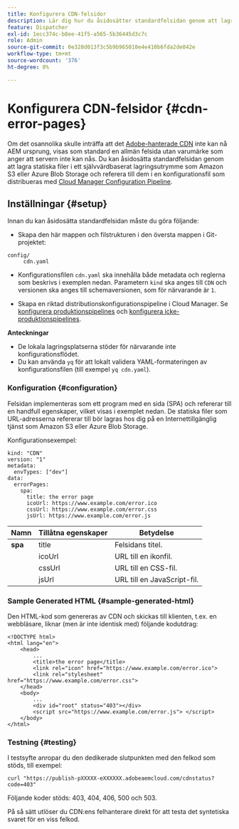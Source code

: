```yaml
---
title: Konfigurera CDN-felsidor
description: Lär dig hur du åsidosätter standardfelsidan genom att lagra statiska filer i värdbaserade lagringsenheter som Amazon S3 eller Azure Blob Storage, och referera till dem i en konfigurationsfil som distribueras med Cloud Manager Configuration Pipeline.
feature: Dispatcher
exl-id: 1ecc374c-b8ee-41f5-a565-5b36445d3c7c
role: Admin
source-git-commit: 0e328d013f3c5b9b965010e4e410b6fda2de042e
workflow-type: tm+mt
source-wordcount: '376'
ht-degree: 0%

---
```


# Konfigurera CDN-felsidor {#cdn-error-pages}

Om det osannolika skulle inträffa att det [Adobe-hanterade CDN](/help/implementing/dispatcher/cdn.md#aem-managed-cdn) inte kan nå AEM ursprung, visas som standard en allmän felsida utan varumärke som anger att servern inte kan nås. Du kan åsidosätta standardfelsidan genom att lagra statiska filer i ett självvärdbaserat lagringsutrymme som Amazon S3 eller Azure Blob Storage och referera till dem i en konfigurationsfil som distribueras med [Cloud Manager Configuration Pipeline](/help/implementing/cloud-manager/configuring-pipelines/introduction-ci-cd-pipelines.md#config-deployment-pipeline).

## Inställningar {#setup}

Innan du kan åsidosätta standardfelsidan måste du göra följande:

* Skapa den här mappen och filstrukturen i den översta mappen i Git-projektet:

```
config/
     cdn.yaml
```

* Konfigurationsfilen `cdn.yaml` ska innehålla både metadata och reglerna som beskrivs i exemplen nedan. Parametern `kind` ska anges till `CDN` och versionen ska anges till schemaversionen, som för närvarande är `1`.

* Skapa en riktad distributionskonfigurationspipeline i Cloud Manager. Se [konfigurera produktionspipelines](/help/implementing/cloud-manager/configuring-pipelines/configuring-production-pipelines.md) och [konfigurera icke-produktionspipelines](/help/implementing/cloud-manager/configuring-pipelines/configuring-non-production-pipelines.md).

**Anteckningar**

* De lokala lagringsplatserna stöder för närvarande inte konfigurationsflödet.
* Du kan använda `yq` för att lokalt validera YAML-formateringen av konfigurationsfilen (till exempel `yq cdn.yaml`).

### Konfiguration {#configuration}

Felsidan implementeras som ett program med en sida (SPA) och refererar till en handfull egenskaper, vilket visas i exemplet nedan.  De statiska filer som URL-adresserna refererar till bör lagras hos dig på en Internettillgänglig tjänst som Amazon S3 eller Azure Blob Storage.

Konfigurationsexempel:

```
kind: "CDN"
version: "1"
metadata:
  envTypes: ["dev"]
data:
  errorPages:
    spa:
      title: the error page
      icoUrl: https://www.example.com/error.ico
      cssUrl: https://www.example.com/error.css
      jsUrl: https://www.example.com/error.js
```

| Namn | Tillåtna egenskaper | Betydelse |
|-----------|--------------------------|-------------|
| **spa** | title | Felsidans titel. |
|     | icoUrl | URL till en ikonfil. |
|     | cssUrl | URL till en CSS-fil. |
|     | jsUrl | URL till en JavaScript-fil. |

### Sample Generated HTML {#sample-generated-html}

Den HTML-kod som genereras av CDN och skickas till klienten, t.ex. en webbläsare, liknar (men är inte identisk med) följande kodutdrag:

```
<!DOCTYPE html>
<html lang="en">
    <head>
        ...
        <title>the error page</title>
        <link rel="icon" href="https://www.example.com/error.ico">
        <link rel="stylesheet" href="https://www.example.com/error.css">
    </head>
    <body>
        ...
        <div id="root" status="403"></div>
        <script src="https://www.example.com/error.js"> </script>
    </body>
</html>
```

### Testning {#testing}

I testsyfte anropar du den dedikerade slutpunkten med den felkod som stöds, till exempel:

```
curl "https://publish-pXXXXX-eXXXXXX.adobeaemcloud.com/cdnstatus?code=403"
```

Följande koder stöds: 403, 404, 406, 500 och 503.

På så sätt utlöser du CDN:ens felhanterare direkt för att testa det syntetiska svaret för en viss felkod.
